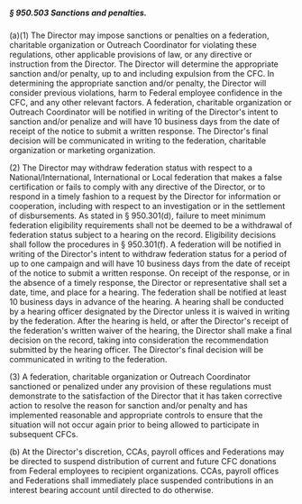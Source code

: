 ##### § 950.503 Sanctions and penalties. #####

(a)(1) The Director may impose sanctions or penalties on a federation, charitable organization or Outreach Coordinator for violating these regulations, other applicable provisions of law, or any directive or instruction from the Director. The Director will determine the appropriate sanction and/or penalty, up to and including expulsion from the CFC. In determining the appropriate sanction and/or penalty, the Director will consider previous violations, harm to Federal employee confidence in the CFC, and any other relevant factors. A federation, charitable organization or Outreach Coordinator will be notified in writing of the Director's intent to sanction and/or penalize and will have 10 business days from the date of receipt of the notice to submit a written response. The Director's final decision will be communicated in writing to the federation, charitable organization or marketing organization.

(2) The Director may withdraw federation status with respect to a National/International, International or Local federation that makes a false certification or fails to comply with any directive of the Director, or to respond in a timely fashion to a request by the Director for information or cooperation, including with respect to an investigation or in the settlement of disbursements. As stated in § 950.301(d), failure to meet minimum federation eligibility requirements shall not be deemed to be a withdrawal of federation status subject to a hearing on the record. Eligibility decisions shall follow the procedures in § 950.301(f). A federation will be notified in writing of the Director's intent to withdraw federation status for a period of up to one campaign and will have 10 business days from the date of receipt of the notice to submit a written response. On receipt of the response, or in the absence of a timely response, the Director or representative shall set a date, time, and place for a hearing. The federation shall be notified at least 10 business days in advance of the hearing. A hearing shall be conducted by a hearing officer designated by the Director unless it is waived in writing by the federation. After the hearing is held, or after the Director's receipt of the federation's written waiver of the hearing, the Director shall make a final decision on the record, taking into consideration the recommendation submitted by the hearing officer. The Director's final decision will be communicated in writing to the federation.

(3) A federation, charitable organization or Outreach Coordinator sanctioned or penalized under any provision of these regulations must demonstrate to the satisfaction of the Director that it has taken corrective action to resolve the reason for sanction and/or penalty and has implemented reasonable and appropriate controls to ensure that the situation will not occur again prior to being allowed to participate in subsequent CFCs.

(b) At the Director's discretion, CCAs, payroll offices and Federations may be directed to suspend distribution of current and future CFC donations from Federal employees to recipient organizations. CCAs, payroll offices and Federations shall immediately place suspended contributions in an interest bearing account until directed to do otherwise.